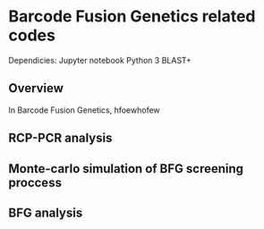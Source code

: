 # Barcode Fusion Genetics related codes
Dependicies:
    Jupyter notebook
    Python 3
    BLAST+

## Overview
In Barcode Fusion Genetics, hfoewhofew


## RCP-PCR analysis

## Monte-carlo simulation of BFG screening proccess

## BFG analysis


